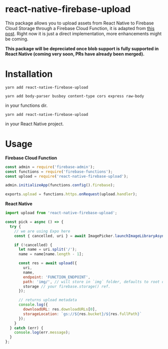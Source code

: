 # react-native-firebase-upload

This package allows you to upload assets from React Native to Firebase Cloud Storage through a Firebase Cloud Function, it is adapted from [this post](https://medium.com/@wcandillon/uploading-images-to-firebase-with-expo-a913c9f8e98d). Right now it is just a direct implementation, more enhancements might be coming.

**This package will be depreciated once blob support is fully supported in React Native (coming very soon, PRs have already been merged).**

# Installation

`yarn add react-native-firebase-upload`

`yarn add body-parser busboy content-type cors express raw-body`

in your functions dir.

`yarn add react-native-firebase-upload`

in your React Native project.

# Usage

**Firebase Cloud Function**

```javascript
const admin = require('firebase-admin');
const functions = require('firebase-functions');
const upload = require('react-native-firebase-upload');

admin.initializeApp(functions.config().firebase);

exports.upload = functions.https.onRequest(upload.handler);
```

**React Native**

```javascript
import upload from 'react-native-firebase-upload';

const pick = async () => {
  try {
    // we are using Expo here
    const { cancelled, uri } = await ImagePicker.launchImageLibraryAsync();

    if (!cancelled) {
      let name = uri.split('/');
      name = name[name.length - 1];

      const res = await upload({
        uri,
        name,
        endpoint: 'FUNCTION_ENDPOINT',
        path: 'img/', // will store in `img` folder, defaults to root directory `/`
        storage // your firebase.storage() ref.
      });

      // returns upload metadata
      console.log({
        downloadURL: res.downloadURLs[0],
        storageLocation: `gs://${res.bucket}/${res.fullPath}`
      });
    }
  } catch (err) {
    console.log(err.message);
  }
};
```
